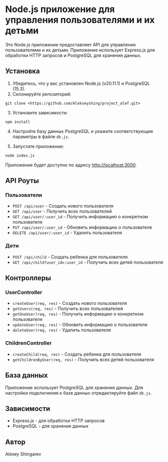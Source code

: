 # Node.js приложение для управления пользователями и их детьми

Это Node.js приложение предоставляет API для управления пользователями и их детьми. Приложение использует Express.js для обработки HTTP запросов и PostgreSQL для хранения данных.

## Установка

1. Убедитесь, что у вас установлен Node.js (v20.11.1) и PostgreSQL (15.3).
2. Склонируйте репозиторий:

`git clone <https://github.com/Alekseyshing/project_alef.git>`

3. Установите зависимости:

`npm install`

4. Настройте базу данных PostgreSQL и укажите соответствующие параметры в файле `db.js`.

5. Запустите приложение:

`node index.js`

Приложение будет доступно по адресу [http://localhost:3000](http://localhost:3000).

## API Роуты

### Пользователи

- `POST /api/user` - Создать нового пользователя
- `GET /api/user` - Получить всех пользователей
- `GET /api/user/:user_id` - Получить информацию о конкретном пользователе
- `PUT /api/user/:user_id` - Обновить информацию о пользователе
- `DELETE /api/user/:user_id` - Удалить пользователя

### Дети

- `POST /api/child` - Создать ребенка для пользователя
- `GET /api/child?user_id=:user_id` - Получить всех детей пользователя

## Контроллеры

### UserController

- `createUser(req, res)` - Создать нового пользователя
- `getUsers(req, res)` - Получить всех пользователей
- `getOneUser(req, res)` - Получить информацию о конкретном пользователе
- `updateUser(req, res)` - Обновить информацию о пользователе
- `deleteUser(req, res)` - Удалить пользователя

### ChildrenController

- `createChild(req, res)` - Создать ребенка для пользователя
- `getChildrenByUser(req, res)` - Получить всех детей пользователя

## База данных

Приложение использует PostgreSQL для хранения данных. Для настройки подключения к базе данных отредактируйте файл `db.js`.

## Зависимости

- Express.js - для обработки HTTP запросов
- PostgreSQL - для хранения данных

## Автор

Alexey Shingarev

